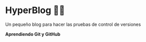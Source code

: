 #  HyperBlog 🧑‍💻
Un pequeño blog para hacer las pruebas de control de versiones

**Aprendiendo Git y GitHub**